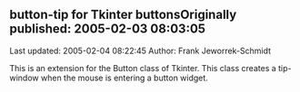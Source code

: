 ## button-tip for Tkinter buttonsOriginally published: 2005-02-03 08:03:05 
Last updated: 2005-02-04 08:22:45 
Author: Frank Jeworrek-Schmidt 
 
This is an extension for the Button class of Tkinter. This class creates a tip-window when the mouse is entering a button widget.